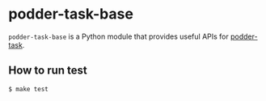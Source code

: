 # podder-task-base

`podder-task-base` is a Python module that provides useful APIs for [podder-task](https://github.com/podder-ai/podder-task).

## How to run test

```bash
$ make test
```
